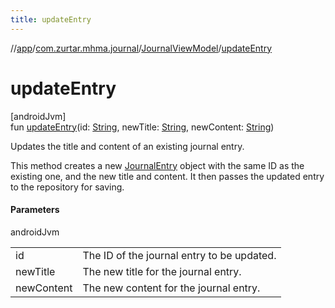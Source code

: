 ```yaml
---
title: updateEntry
---
```

//[app](../../../index.html)/[com.zurtar.mhma.journal](../index.html)/[JournalViewModel](index.html)/[updateEntry](update-entry.html)



# updateEntry



[androidJvm]\
fun [updateEntry](update-entry.html)(id: [String](https://kotlinlang.org/api/core/kotlin-stdlib/kotlin/-string/index.html), newTitle: [String](https://kotlinlang.org/api/core/kotlin-stdlib/kotlin/-string/index.html), newContent: [String](https://kotlinlang.org/api/core/kotlin-stdlib/kotlin/-string/index.html))



Updates the title and content of an existing journal entry.



This method creates a new [JournalEntry](../../com.zurtar.mhma.data/-journal-entry/index.html) object with the same ID as the existing one, and the new title and content. It then passes the updated entry to the repository for saving.



#### Parameters


androidJvm

| | |
|---|---|
| id | The ID of the journal entry to be updated. |
| newTitle | The new title for the journal entry. |
| newContent | The new content for the journal entry. |



